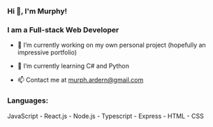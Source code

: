 ### Hi 👋, I'm Murphy!

<h3>I am a Full-stack Web Developer </h3>

- 🔭 I’m currently working on my own personal project (hopefully an impressive portfolio)

- 🌱 I’m currently learning C# and Python

- 📫 Contact me at murph.ardern@gmail.com

<h3>Languages:</h3>
JavaScript - React.js - Node.js - Typescript - Express - HTML - CSS

